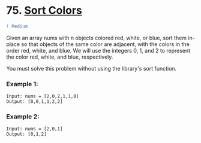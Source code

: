 # 75. [Sort Colors](https://leetcode.com/problems/sort-colors/)
```diff
! Medium
```
Given an array nums with n objects colored red, white, or blue, sort them in-place so that objects of the same color are adjacent, with the colors in the order red, white, and blue. We will use the integers 0, 1, and 2 to represent the color red, white, and blue, respectively.

You must solve this problem without using the library's sort function.


### Example 1:
```
Input: nums = [2,0,2,1,1,0]
Output: [0,0,1,1,2,2]
```


### Example 2:
```
Input: nums = [2,0,1]
Output: [0,1,2]
```
